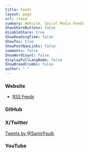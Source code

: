 ```yaml
---
title: Feeds
layout: page
url: /feed
summary: Website, Social Media Feeds
ShowShareButtons: false
disableShare: true
ShowReadingTime: false
ShowToc: true
ShowPostNavLinks: false
comments: false
ShowWordCount: false
displayFullLangName: false
ShowBreadCrumbs: false
author: " "
---
```


### Website
- <a href="/index.xml" target="_blank">RSS Feeds</a>

### GitHub
<!-- <link rel="stylesheet" loading="lazy" href="https://unpkg.com/octicons@4.4.0/build/font/octicons.min.css"> -->
<link rel="preload" href="https://unpkg.com/octicons@4.4.0/build/font/octicons.min.css" as="style" onload="this.onload=null;this.rel='stylesheet'">
<link rel="stylesheet" loading="lazy" href="https://unpkg.com/github-activity-feed@latest/dist/github-activity.min.css">
<script type="text/javascript" defer loading="lazy" src="https://unpkg.com/mustache@4.2.0/mustache.min.js"></script>
<script type="text/javascript" loading="lazy" src="https://unpkg.com/github-activity-feed@latest/dist/github-activity.min.js"></script>
<div id="feed"></div>
<script>
GitHubActivity.feed({
  username: "SamirPaulb",
  selector: "#feed",
  limit: 10, // optional
});
</script>

### X/Twitter
<a class="twitter-timeline" href="https://twitter.com/SamirPaulb" target="_blank">Tweets by @SamirPaulb</a> <script async src="https://platform.twitter.com/widgets.js" charset="utf-8"></script> 

### YouTube
<script defer loading="lazy" src="https://static.elfsight.com/platform/platform.js" data-use-service-core defer></script>
<div class="elfsight-app-28bd375b-d3b4-498e-b808-9c4a01978a66" data-elfsight-app-lazy></div>




